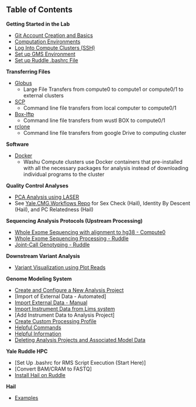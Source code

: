 # 
## Table of Contents
**Getting Started in the Lab**
  * [Git Account Creation and Basics](./getting_started/Git.md "Git")
  * [Computation Environments](./getting_started/computation_environments.md)
  * [Log Into Compute Clusters (SSH)](./getting_started/SSH.md "Logging In (SSH)")
  * [Set up GMS Environment](./getting_started/gms_set_up.md)
  * [Set up Ruddle .bashrc File](./getting_started/set_up_ruddle_bashrc.md)

**Transferring Files**
* [Globus](./transferring_files/Globus.md "Globus")
  * Large File Transfers from compute0 to compute1 or compute0/1 to external clusters
* [SCP](./transferring_files/SCP.md "SCP")
  * Command line file transfers from local computer to compute0/1
* [Box-lftp](./transferring_files/box_lftp.md)
  * Command line file transfers from wustl BOX to compute0/1
* [rclone](./transferring_files/rclone.md)
  * Command line file transfers from google Drive to computing cluster

**Software**
  * [Docker](./tools/Docker.md "Docker")
    * Washu Compute clusters use Docker containers that pre-installed with all the necessary packages for analysis instead of downloading individual programs to the cluster

**Quality Control Analyses**
* [PCA Analysis using LASER](./seq_analysis_protocols/pca_analysis_w_trace.md)
* See [Yale.CMG.Workflows Repo](https://github.com/jinlab-washu/Yale.CMG.workflows/blob/master/qc_analyses.md) for Sex Check (Hail), Identity By Descent (Hail), and PC Relatedness (Hail)

**Sequencing Analysis Protocols (Upstream Processing)**  
  * [Whole Exome Sequencing with alignment to hg38 - Compute0](./seq_analysis_protocols/whole_exome_compute0.md)
  * [Whole Exome Sequencing Processing - Ruddle](./seq_analysis_protocols/ruddle_exome.md)
  * [Joint-Call Genotyping - Ruddle](./seq_analysis_protocols/joint_call_genotyping_ruddle.md)

**Downstream Variant Analysis**
  * [Variant Visualization using Plot Reads](./downstream_variant_analysis/plot_reads.md)
  
**Genome Modeling System**
  * [Create and Configure a New Analysis Project](./Genome_Modeling_System/create_analysis_project_GMS.md)
  * [Import of External Data - Automated]
  * [Import External Data - Manual](./Genome_Modeling_System/import_external_data_manually.md)
  * [Import Instrument Data from Lims system](https://github.com/jinlab-washu/Jin-lab.manual/blob/master/Genome_Modeling_System/import_instrument_data_from_lims_system.md)
  * [Add Instrument Data to Analysis Project]
  * [Create Custom Processing Profile](./Genome_Modeling_System/custom_processing_profile.md)
  * [Helpful Commands](./Genome_Modeling_System/gms_commands.md)
  * [Helpful Information](./Genome_Modeling_System/gms_info.md)
  * [Deleting Analysis Projects and Associated Model Data](./Genome_Modeling_System/delete_model_data.md)

**Yale Ruddle HPC**
  * [Set Up .bashrc for RMS Script Execution (Start Here)]
  * [Convert BAM/CRAM to FASTQ]
  * [Install Hail on Ruddle](./yale_ruddle/Hail_Installation.md)

**Hail**
  * [Examples](./hail/examples)
